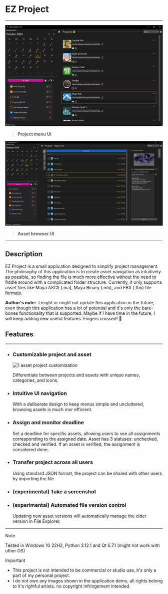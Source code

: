 # EZ Project
---

![Project_Menu_UI](/docs/Project_Menu_UI.PNG)
> **Project menu UI**

![Asset_Browser_UI](/docs/Asset_Browser_UI.PNG)
> **Asset browser UI**

---

## Description

EZ Project is a small application designed to simplify project management. The philosophy of this application is to create asset navigation as intuitively as possible, so finding the file is much more effective without the need to fiddle around with a complicated folder structure. Currently, it only supports asset files like Maya ASCII (.ma), Maya Binary (.mb), and FBX (.fbx) file formats.

**Author's note:** 
I might or might not update this application in the future, even though this application has a lot of potential and it's only the bare-bones functionality that is supported. Maybe if I have time in the future, I will keep adding new useful features. Fingers crossed! 🤞

## Features
---
- ### Customizable project and asset
  ![1 asset project customization](https://github.com/user-attachments/assets/d8eb3538-f207-4434-aab2-2ca04853eb1f)

    Differentiate between projects and assets with unique names, categories, and icons.

- ### Intuitive UI navigation

    With a deliberate design to keep menus simple and uncluttered, browsing assets is much mor efficient.

- ### Assign and monitor deadline

    Set a deadline for specific assets, allowing users to see all assignments corresponding to the assigned date. 
    Asset has 3 statuses: unchecked, checked and verified. If an asset is verified, the assignment is considered done.

- ### Transfer project across all users

    Using standard JSON format, the project can be shared with other users by importing the file

- ### (experimental) Take a screenshot

- ### (experimental) Automated file version control

    Updating new asset versions will automatically manage the older version in File Explorer.

---

> [!NOTE]  
> Tested in Windows 10 22H2, Python 3.12.1 and Qt 6.7.1 (might not work with other OS)

> [!IMPORTANT]  
> - This project is not intended to be commercial or studio use, it's only a part of my personal project.
> - I do not own any images shown in the application demo, all rights belong to it's rightful artists. no copyright infringement intended.
